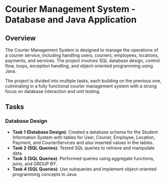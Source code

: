 # Courier Management System - Database and Java Application

## Overview
The Courier Management System is designed to manage the operations of a courier service, including handling users, couriers, employees, locations, payments, and services. The project involves SQL database design, control flow, loops, exception handling, and object-oriented programming using Java.

The project is divided into multiple tasks, each building on the previous one, culminating in a fully functional courier management system with a strong focus on database interaction and unit testing.

## Tasks

### Database Design

- **Task 1 (Database Design)**: Created a database schema for the Student Information System with tables for User, Courier, Employee, Location, Payment, and CourierServices and also inserted values in the tables.
- **Task 2 (SQL Queries)**: Tested SQL queries to retrieve and manipulate data.
- **Task 3 (SQL Queries)**: Performed queries using aggregate functions, joins, and GROUP BY.
- **Task 4 (SQL Queries)**: Use subqueries and implement object-oriented programming concepts in Java.

